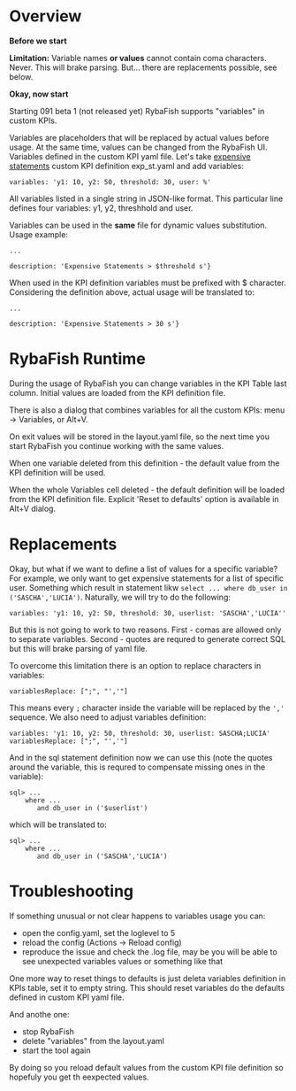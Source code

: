 # Overview

**Before we start**

**Limitation:** Variable names **or values** cannot contain coma characters. Never. This will brake parsing. But... there are replacements possible, see below.

**Okay, now start**

Starting 091 beta 1 (not released yet) RybaFish supports "variables" in custom KPIs.

Variables are placeholders that will be replaced by actual values before usage. At the same time, values can be changed from the RybaFish UI.
Variables defined in the custom KPI yaml file. Let's take [expensive statements](/customKPIgantt) custom KPI definition exp_st.yaml and add variables:

```
variables: 'y1: 10, y2: 50, threshold: 30, user: %'
```

All variables listed in a single string in JSON-like format. This particular line defines four variables: y1, y2, threshhold and user.

Variables can be used in the **same** file for dynamic values substitution. Usage example:

```
...

description: 'Expensive Statements > $threshold s'}
```

When used in the KPI definition variables must be prefixed with $ character. Considering the definition above, actual usage will be translated to:
```
...

description: 'Expensive Statements > 30 s'}
```

# RybaFish Runtime
During the usage of RybaFish you can change variables in the KPI Table last column. Initial values are loaded from the KPI definition file.

There is also a dialog that combines variables for all the custom KPIs: menu -> Variables, or Alt+V.

On exit values will be stored in the layout.yaml file, so the next time you start RybaFish you continue working with the same values.

When one variable deleted from this definition - the default value from the KPI definition will be used.

When the whole Variables cell deleted - the default definition will be loaded from the KPI definition file. Explicit 'Reset to defaults' option is available in Alt+V dialog.

# Replacements
Okay, but what if we want to define a list of values for a specific variable? For example, we only want to get expensive statements for a list of specific user. Something which result in statement likw `select ... where db_user in ('SASCHA','LUCIA')`. Naturally, we will try to do the following:

```
variables: 'y1: 10, y2: 50, threshold: 30, userlist: 'SASCHA','LUCIA''
```
But this is not going to work to two reasons. First - comas are allowed only to separate variables. Second - quotes are requred to generate correct SQL but this will brake parsing of yaml file.

To overcome this limitation there is an option to replace characters in variables:
```
variablesReplace: [";", "','"]
```

This means every `;` character inside the variable will be replaced by the ```','``` sequence. We also need to adjust variables definition:
```
variables: 'y1: 10, y2: 50, threshold: 30, userlist: SASCHA;LUCIA'
variablesReplace: [";", "','"]
```

And in the sql statement definition now we can use this (note the quotes around the variable, this is requred to compensate missing ones in the variable):
```
sql> ...
    where ...
       and db_user in ('$userlist')
```
which will be translated to:
```
sql> ...
    where ...
       and db_user in ('SASCHA','LUCIA')
```


# Troubleshooting
If something unusual or not clear happens to variables usage you can:
* open the config.yaml, set the loglevel to 5
* reload the config (Actions -> Reload config)
* reproduce the issue and check the .log file, may be you will be able to see unexpected variables values or something like that

One more way to reset things to defaults is just deleta variables definition in KPIs table, set it to empty string. This should reset variables do the defaults defined in custom KPI yaml file.

And anothe one:
* stop RybaFish
* delete "variables" from the layout.yaml
* start the tool again

By doing so you reload default values from the custom KPI file definition so hopefuly you get th eexpected values.
